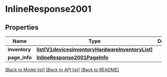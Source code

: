 # InlineResponse2001

## Properties
Name | Type | Description | Notes
------------ | ------------- | ------------- | -------------
**inventory** | [**list[V1devicesinventoryHardwareInventoryList]**](V1devicesinventoryHardwareInventoryList.md) |  | [optional] 
**page_info** | [**InlineResponse2001PageInfo**](InlineResponse2001PageInfo.md) |  | [optional] 

[[Back to Model list]](../README.md#documentation-for-models) [[Back to API list]](../README.md#documentation-for-api-endpoints) [[Back to README]](../README.md)

